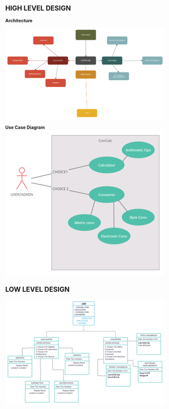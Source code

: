## HIGH LEVEL DESIGN

**Architecture**

![](https://github.com/Ankana9910/miniprojectltts/blob/72f6a103a6d6fc19ce5670356b2a92c7e0476fc7/2_Design/hlc.png)



**Use Case Diagram**
 ![](https://github.com/Ankana9910/miniprojectltts/blob/c3ea9e1f4275ba1ae6a38f774396efa4c554fac8/2_Design/USECASE.png)





## LOW LEVEL DESIGN

![](https://github.com/Ankana9910/miniprojectltts/blob/8058568eb05ee71b01873985922b1b8854ab459c/2_Design/lowlevel.png)


